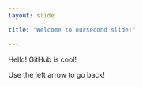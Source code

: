 ```yaml
---
layout: slide

title: "Welcome to oursecond slide!"

---
```


Hello!  GitHub is cool!

Use the left arrow to go back!
